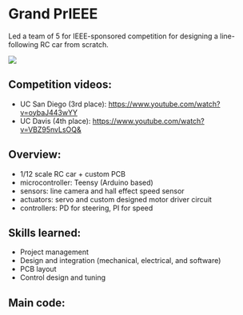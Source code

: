 # Grand PrIEEE

Led a team of 5 for IEEE-sponsored competition for designing a line-following RC car from scratch.

![](/images/track.PNG)


## Competition videos: 
* UC San Diego (3rd place): https://www.youtube.com/watch?v=oybaJ443wYY 
* UC Davis (4th place):  https://www.youtube.com/watch?v=VBZ95nvLsOQ& 

## Overview: 
* 1/12 scale RC car + custom PCB
* microcontroller: Teensy (Arduino based)
* sensors: line camera and hall effect speed sensor
* actuators: servo and custom designed motor driver circuit
* controllers: PD for steering, PI for speed

## Skills learned: 
* Project management
* Design and integration (mechanical, electrical, and software)
* PCB layout
* Control design and tuning

## Main code: 


